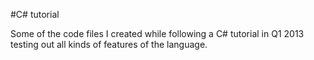 #C# tutorial

Some of the code files I created while following a C# tutorial in Q1 2013 testing out all kinds of features of the language.

